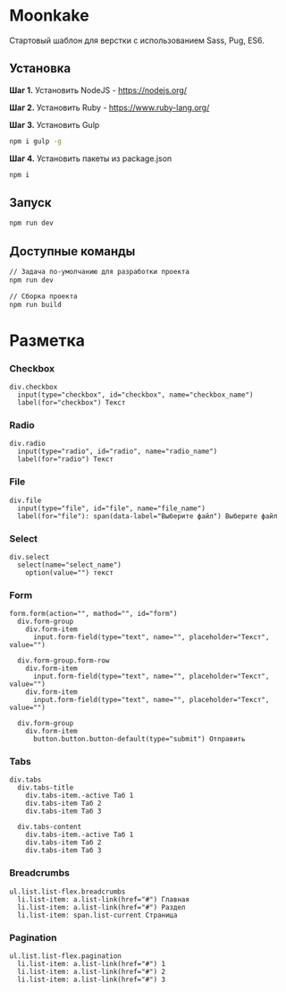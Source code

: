 # Moonkake
Стартовый шаблон для верстки с использованием Sass, Pug, ES6.

## Установка
**Шаг 1.** Установить NodeJS - https://nodejs.org/

**Шаг 2.** Установить Ruby - https://www.ruby-lang.org/

**Шаг 3.** Установить Gulp
```sh
npm i gulp -g
```
**Шаг 4.** Установить пакеты из package.json
```sh
npm i
```

## Запуск
```sh
npm run dev
```

## Доступные команды
```sh
// Задача по-умолчанию для разработки проекта
npm run dev

// Сборка проекта
npm run build
```

# Разметка

### Сheckbox
```pug
div.checkbox
  input(type="checkbox", id="checkbox", name="checkbox_name")
  label(for="checkbox") Текст
```

### Radio
```pug
div.radio
  input(type="radio", id="radio", name="radio_name")
  label(for="radio") Текст
```

### File
```pug
div.file
  input(type="file", id="file", name="file_name")
  label(for="file"): span(data-label="Выберите файл") Выберите файл
```

### Select
```pug
div.select
  select(name="select_name")
    option(value="") текст
```

### Form
```pug
form.form(action="", mathod="", id="form")
  div.form-group
    div.form-item
      input.form-field(type="text", name="", placeholder="Текст", value="")

  div.form-group.form-row
    div.form-item
      input.form-field(type="text", name="", placeholder="Текст", value="")
    div.form-item
      input.form-field(type="text", name="", placeholder="Текст", value="")

  div.form-group
    div.form-item
      button.button.button-default(type="submit") Отправить
```

### Tabs
```pug
div.tabs
  div.tabs-title
    div.tabs-item.-active Таб 1
    div.tabs-item Таб 2
    div.tabs-item Таб 3

  div.tabs-content
    div.tabs-item.-active Таб 1
    div.tabs-item Таб 2
    div.tabs-item Таб 3
```

### Breadcrumbs
```pug
ul.list.list-flex.breadcrumbs
  li.list-item: a.list-link(href="#") Главная
  li.list-item: a.list-link(href="#") Раздел
  li.list-item: span.list-current Страница
```

### Pagination
```pug
ul.list.list-flex.pagination
  li.list-item: a.list-link(href="#") 1
  li.list-item: a.list-link(href="#") 2
  li.list-item: a.list-link(href="#") 3
```
